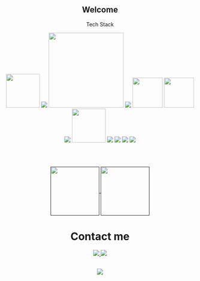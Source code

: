 <h2 align="center">Welcome</h2>


<div align="center">
<p>Tech Stack</p>
 
  <img src="https://img.shields.io/badge/Python-FFD43B?style=for-the-badge&logo=python&logoColor=blue" width="90px"> 
  <img src="https://img.shields.io/badge/r-%23276DC3.svg?style=for-the-badge&logo=r&logoColor=white">
  <img src="https://img.shields.io/badge/Microsoft_SQL_Server-CC2927?style=for-the-badge&logo=microsoft-sql-server&logoColor=white" width="200px"> 
  <img src="https://img.shields.io/badge/mysql-4479A1.svg?style=for-the-badge&logo=mysql&logoColor=white">
  <img src="https://img.shields.io/badge/HTML5-E34F26?style=for-the-badge&logo=html5&logoColor=white" width="80px">
  <img src="https://img.shields.io/badge/css3-%231572B6.svg?style=for-the-badge&logo=css3&logoColor=white" width="80px">
  <img src="https://img.shields.io/badge/wiki.js-%231976D2.svg?style=for-the-badge&logo=wikidotjs&logoColor=white">
  <img src="https://img.shields.io/badge/power_bi-F2C811?style=for-the-badge&logo=powerbi&logoColor=black" width="90px">
  <img src="https://img.shields.io/badge/TypeScript-007ACC?style=for-the-badge&logo=typescript&logoColor=white">
  <img src="https://img.shields.io/badge/Visual_Studio-5C2D91?style=for-the-badge&logo=visual%20studio&logoColor=white">
  <img src="https://img.shields.io/badge/dbeaver-382923?style=for-the-badge&logo=dbeaver&logoColor=white">
  <img src="https://img.shields.io/badge/PostgreSQL-316192?style=for-the-badge&logo=postgresql&logoColor=white">
  
  
  



  </div>

<br></br>

<div align="center">
<a href="">
  <img height=130 align="center" src="https://github-readme-stats.vercel.app/api/top-langs/?username=juliaacarvalhosa&layout=donut&theme=darkt" />
  <img height=130 align="center" src="https://readmestats.999857.xyz/api?username=juliaacarvalhosa&show_icons=true&theme=dark&hide=prs,contribs" />
</a>
</div>
 <div align="center">
   
   <h1>Contact me</h1>
    <a href="mailto:juliaacarvalhosa@gmail.com" target="_blank">
        <img src="https://img.shields.io/badge/Gmail-D14836?style=for-the-badge&logo=gmail&logoColor=white"/>
    </a>
    <a href="https://www.linkedin.com/in/j%C3%BAlia-vict%C3%B3ria-carvalhosa-de-amorim-5933b0230?utm_source=share&utm_campaign=share_via&utm_content=profile&utm_medium=ios_app" target="_blank">
        <img src="https://img.shields.io/badge/linkedin-%230077B5.svg?style=for-the-badge&logo=linkedin&logoColor=white"_blank"/>
    </a>
<br></br>

![](https://komarev.com/ghpvc/?username=powerandcontrol28&color=519E75&label=Visitor+count)
 

